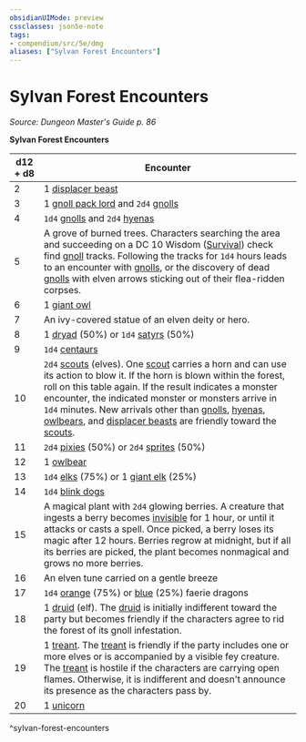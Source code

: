 ```yaml
---
obsidianUIMode: preview
cssclasses: json5e-note
tags:
- compendium/src/5e/dmg
aliases: ["Sylvan Forest Encounters"]
---
```

# Sylvan Forest Encounters
*Source: Dungeon Master's Guide p. 86* 

**Sylvan Forest Encounters**

| d12 + d8 | Encounter |
|----------|-----------|
| 2 | 1 [displacer beast](Mechanics/bestiary/monstrosity/displacer-beast.md) |
| 3 | 1 [gnoll pack lord](Mechanics/bestiary/humanoid/gnoll-pack-lord.md) and `2d4` [gnolls](Mechanics/bestiary/humanoid/gnoll.md) |
| 4 | `1d4` [gnolls](Mechanics/bestiary/humanoid/gnoll.md) and `2d4` [hyenas](Mechanics/bestiary/beast/hyena.md) |
| 5 | A grove of burned trees. Characters searching the area and succeeding on a DC 10 Wisdom ([Survival](Mechanics/Rules/skills.md#Survival)) check find [gnoll](Mechanics/bestiary/humanoid/gnoll.md) tracks. Following the tracks for `1d4` hours leads to an encounter with [gnolls](Mechanics/bestiary/humanoid/gnoll.md), or the discovery of dead [gnolls](Mechanics/bestiary/humanoid/gnoll.md) with elven arrows sticking out of their flea-ridden corpses. |
| 6 | 1 [giant owl](Mechanics/bestiary/beast/giant-owl.md) |
| 7 | An ivy-covered statue of an elven deity or hero. |
| 8 | 1 [dryad](Mechanics/bestiary/fey/dryad.md) (50%) or `1d4` [satyrs](Mechanics/bestiary/fey/satyr.md) (50%) |
| 9 | `1d4` [centaurs](Mechanics/bestiary/monstrosity/centaur.md) |
| 10 | `2d4` [scouts](Mechanics/bestiary/humanoid/scout.md) (elves). One [scout](Mechanics/bestiary/humanoid/scout.md) carries a horn and can use its action to blow it. If the horn is blown within the forest, roll on this table again. If the result indicates a monster encounter, the indicated monster or monsters arrive in `1d4` minutes. New arrivals other than [gnolls](Mechanics/bestiary/humanoid/gnoll.md), [hyenas](Mechanics/bestiary/beast/hyena.md), [owlbears](Mechanics/bestiary/monstrosity/owlbear.md), and [displacer beasts](Mechanics/bestiary/monstrosity/displacer-beast.md) are friendly toward the [scouts](Mechanics/bestiary/humanoid/scout.md). |
| 11 | `2d4` [pixies](Mechanics/bestiary/fey/pixie.md) (50%) or `2d4` [sprites](Mechanics/bestiary/fey/sprite.md) (50%) |
| 12 | 1 [owlbear](Mechanics/bestiary/monstrosity/owlbear.md) |
| 13 | `1d4` [elks](Mechanics/bestiary/beast/elk.md) (75%) or 1 [giant elk](Mechanics/bestiary/beast/giant-elk.md) (25%) |
| 14 | `1d4` [blink dogs](Mechanics/bestiary/fey/blink-dog.md) |
| 15 | A magical plant with `2d4` glowing berries. A creature that ingests a berry becomes [invisible](Mechanics/Rules/conditions.md#Invisible) for 1 hour, or until it attacks or casts a spell. Once picked, a berry loses its magic after 12 hours. Berries regrow at midnight, but if all its berries are picked, the plant becomes nonmagical and grows no more berries. |
| 16 | An elven tune carried on a gentle breeze |
| 17 | `1d4` [orange](Mechanics/bestiary/dragon/faerie-dragon-orange.md) (75%) or [blue](Mechanics/bestiary/dragon/faerie-dragon-blue.md) (25%) faerie dragons |
| 18 | 1 [druid](Mechanics/bestiary/humanoid/druid.md) (elf). The [druid](Mechanics/bestiary/humanoid/druid.md) is initially indifferent toward the party but becomes friendly if the characters agree to rid the forest of its gnoll infestation. |
| 19 | 1 [treant](Mechanics/bestiary/plant/treant.md). The [treant](Mechanics/bestiary/plant/treant.md) is friendly if the party includes one or more elves or is accompanied by a visible fey creature. The [treant](Mechanics/bestiary/plant/treant.md) is hostile if the characters are carrying open flames. Otherwise, it is indifferent and doesn't announce its presence as the characters pass by. |
| 20 | 1 [unicorn](Mechanics/bestiary/celestial/unicorn.md) |
^sylvan-forest-encounters